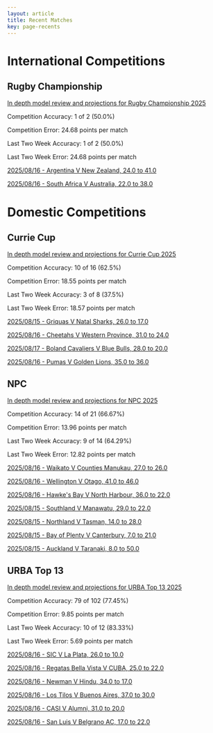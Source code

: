 ```yaml
---  
layout: article  
title: Recent Matches  
key: page-recents  
---
```

# International Competitions

## Rugby Championship


[In depth model review and projections for Rugby Championship 2025](comp_files/Rugby_Championship_2025)

Competition Accuracy: 1 of 2 (50.0%)

Competition Error: 24.68 points per match

Last Two Week Accuracy: 1 of 2 (50.0%)

Last Two Week Error: 24.68 points per match

[2025/08/16 - Argentina V New Zealand, 24.0 to 41.0](reviews\2025-08-16-Argentina_V_NewZealand)

[2025/08/16 - South Africa V Australia, 22.0 to 38.0](reviews\2025-08-16-SouthAfrica_V_Australia)
# Domestic Competitions

## Currie Cup


[In depth model review and projections for Currie Cup 2025](comp_files/Currie_Cup_2025)

Competition Accuracy: 10 of 16 (62.5%)

Competition Error: 18.55 points per match

Last Two Week Accuracy: 3 of 8 (37.5%)

Last Two Week Error: 18.57 points per match

[2025/08/15 - Griquas V Natal Sharks, 26.0 to 17.0](reviews\2025-08-15-Griquas_V_NatalSharks)

[2025/08/16 - Cheetahs V Western Province, 31.0 to 24.0](reviews\2025-08-16-Cheetahs_V_WesternProvince)

[2025/08/17 - Boland Cavaliers V Blue Bulls, 28.0 to 20.0](reviews\2025-08-17-BolandCavaliers_V_BlueBulls)

[2025/08/16 - Pumas V Golden Lions, 35.0 to 36.0](reviews\2025-08-16-Pumas_V_GoldenLions)
## NPC


[In depth model review and projections for NPC 2025](comp_files/NPC_2025)

Competition Accuracy: 14 of 21 (66.67%)

Competition Error: 13.96 points per match

Last Two Week Accuracy: 9 of 14 (64.29%)

Last Two Week Error: 12.82 points per match

[2025/08/16 - Waikato V Counties Manukau, 27.0 to 26.0](reviews\2025-08-16-Waikato_V_CountiesManukau)

[2025/08/16 - Wellington V Otago, 41.0 to 46.0](reviews\2025-08-16-Wellington_V_Otago)

[2025/08/16 - Hawke's Bay V North Harbour, 36.0 to 22.0](reviews\2025-08-16-HawkesBay_V_NorthHarbour)

[2025/08/15 - Southland V Manawatu, 29.0 to 22.0](reviews\2025-08-15-Southland_V_Manawatu)

[2025/08/15 - Northland V Tasman, 14.0 to 28.0](reviews\2025-08-15-Northland_V_Tasman)

[2025/08/15 - Bay of Plenty V Canterbury, 7.0 to 21.0](reviews\2025-08-15-BayofPlenty_V_Canterbury)

[2025/08/15 - Auckland V Taranaki, 8.0 to 50.0](reviews\2025-08-15-Auckland_V_Taranaki)
## URBA Top 13


[In depth model review and projections for URBA Top 13 2025](comp_files/URBA_Top_13_2025)

Competition Accuracy: 79 of 102 (77.45%)

Competition Error: 9.85 points per match

Last Two Week Accuracy: 10 of 12 (83.33%)

Last Two Week Error: 5.69 points per match

[2025/08/16 - SIC V La Plata, 26.0 to 10.0](reviews\2025-08-16-SIC_V_LaPlata)

[2025/08/16 - Regatas Bella Vista V CUBA, 25.0 to 22.0](reviews\2025-08-16-RegatasBellaVista_V_CUBA)

[2025/08/16 - Newman V Hindu, 34.0 to 17.0](reviews\2025-08-16-Newman_V_Hindu)

[2025/08/16 - Los Tilos V Buenos Aires, 37.0 to 30.0](reviews\2025-08-16-LosTilos_V_BuenosAires)

[2025/08/16 - CASI V Alumni, 31.0 to 20.0](reviews\2025-08-16-CASI_V_Alumni)

[2025/08/16 - San Luis V Belgrano AC, 17.0 to 22.0](reviews\2025-08-16-SanLuis_V_BelgranoAC)